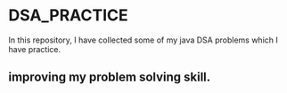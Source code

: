# DSA_PRACTICE
In this repository, I have collected some of my java DSA problems which I have practice.
## improving my problem solving skill.
